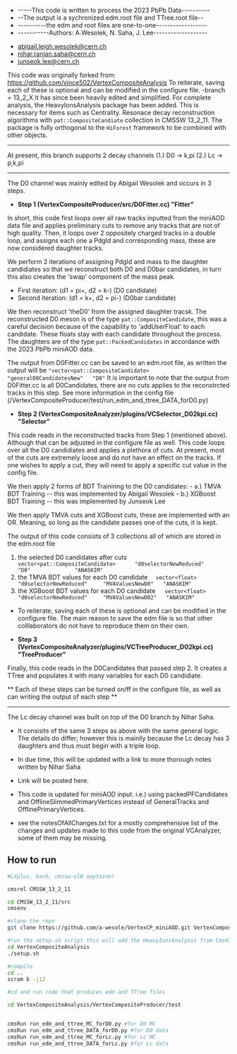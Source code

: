 * -----This code is written to process the 2023 PbPb Data----------
* --The output is a sychronized edm.root file and TTree.root file--
* ----------the edm and root files are one-to-one------------------
* -----------Authors: A.Wesolek, N. Saha, J. Lee-------------------

- abigail.leigh.wesolek@cern.ch
- nihar.ranjan.saha@cern.ch
- junseok.lee@cern.ch
 



This code was originally forked from:
https://github.com/vince502/VertexCompositeAnalysis
To reiterate, saving each of these is optional and can be modified in the configure file.
    -branch = 13_2_X
It has since been heavily edited and simplified.
For complete analysis, the HeavyIonsAnalysis package has been added. This is necessary for items such as Centrality.
Resonace decay reconstruction algorithms with ```pat::CompositeCandiate``` collection in CMSSW 13_2_11. The package is fully orthogonal to the ```HiForest``` framework to be combined with other objects.

-----------------------------------------------------------


At present, this branch supports 2 decay channels
(1.) D0 -> k,pi 
(2.) Lc -> p,k,pi 


-----------------------------------------------------------

The D0 channel was mainly edited by Abigail Wesolek and occurs in 3 steps.

- **Step 1 (VertexCompositeProducer/src/D0Fitter.cc) "Fitter"**

In short, this code first loops over all raw tracks inputted from the miniAOD data file and applies preliminary cuts to remove any tracks that are not of high quality.  Then, it loops over 2 oppositely charged tracks in a double loop, and assigns each one a PdgId and corresponding mass, these are now considered daughter tracks.

We perform 2 iterations of assigning PdgId and mass to the daughter candidiates so that we reconstruct both D0 and D0bar candidates, in turn this also creates the 'swap' component of the mass peak.
- First iteration:  (d1 = pi+, d2 = k-) (D0 candidate)
- Second iteration: (d1 = k+, d2 = pi-) (D0bar candidate)

We then reconstruct 'theD0' from the assigned daughter tracsk. The reconstructed D0 meson is of the type ```pat::CompositeCandidate```, this was a careful decision because of the capability to 'addUserFloat' to each candidate. These floats stay with each candidate throughout the process.  The daughters are of the type ```pat::PackedCandidates``` in accordance with the 2023 PbPb miniAOD data.

The output from D0Fitter.cc can be saved to an edm.root file, as written the output will be ``` "vector<pat::CompositeCandidate>      "generalD0CandidatesNew"   "D0" ```
It is important to note that the output from D0Fitter.cc is all D0Candidates, there are no cuts applies to the reconstrcted tracks in this step.
See more information in the config file (/VertexCompositeProducer/test/run_edm_and_ttree_DATA_forD0.py)

- **Step 2 (VertexCompositeAnalyzer/plugins/VCSelector_D02kpi.cc) "Selector"**

This code reads in the reconstructed tracks from Step 1 (mentioned above).  Although that can be adjusted in the configure file as well.
This code loops over all the D0 candidiates and applies a plethora of cuts. 
At present, most of the cuts are extremely loose and do not have an effect on the tracks.  If one wishes to apply a cut, they will need to apply a specific cut value in the config file.

We then apply 2 forms of BDT Traininng to the D0 candidates:
    - a.) TMVA BDT Training    -- this was implemented by Abigail Wesolek
    - b.) XGBoost BDT Training -- this was implemented by Junseok Lee

We then apply TMVA cuts and XGBoost cuts, these are implemented with an OR. Meaning, so long as the candidate passes one of the cuts, it is kept.

The output of this code consists of 3 collections all of which are stored in the edm.root file
  1. the selected D0 candidates after cuts ```  vector<pat::CompositeCandidate>      "d0selectorNewReduced"     "D0"              "ANASKIM"```
  2. the TMVA BDT values for each D0 candidate ```  vector<float>                        "d0selectorNewReduced"     "MVAValuesNewD0"   "ANASKIM"```
  3. the XGBoost BDT values for each D0 candidate```   vector<float>                        "d0selectorNewReduced"     "MVAValuesNewD02"   "ANASKIM"```

- To reiterate, saving each of these is optional and can be modified in the configure file.
The main reason to save the edm file is so that other colllaborators do not have to reproduce them on their own. 

- **Step 3 (VertexCompositeAnalyzer/plugins/VCTreeProducer_D02kpi.cc) "TreeProducer"**

Finally, this code reads in the D0Candidates that passed step 2.  It creates a TTree and populates it with many variables for each D0 candidiate.

** Each of these steps can be turned on/ff in the configure file, as well as can writing the output of each step **

-----------------------------------------------------------------


The Lc decay channel was built on top of the D0 branch by Nihar Saha.
- It consisits of the same 3 steps as above with the same general logic.  The details do differ; however this is mainlly because the Lc decay has 3 daughters and thus must begin with a triple loop.
- In due time, this will be updated with a link to more thorough notes written by Nihar Saha 
- Link will be posted here.



- This code is updated for miniAOD input. i.e.) using packedPFCandidates and OfflineSlimmedPrimaryVertices instead of GeneralTracks and OfflinePrimaryVertices.
- see the notesOfAllChanges.txt for a mostly comprehensive list of the changes and updates made to this code from the original VCAnalyzer, some of them may be missing.



## How to run

```bash 
#LXplus, bash, cmssw-el8 apptainer

cmsrel CMSSW_13_2_11

cd CMSSW_13_2_11/src
cmsenv

#clone the repo
git clone https://github.com/a-wesole/VertexCP_miniAOD.git VertexCompositeAnalysis

#run the setup.sh script this will add the HeavyIonsAnalysis from CmsHI github that is needed for centrality 
cd VertexCompositeAnalysis
./setup.sh

#compile
cd ..
scram b -j12

#cd and run code that produces edm and TTree files 

cd VertexCompositeAnalysis/VertexCompositeProducer/test


cmsRun run_edm_and_ttree_MC_forD0.py #for D0 MC
cmsRun run_edm_and_ttree_DATA_forD0.py #for D0 data
cmsRun run_edm_and_ttree_MC_forLc.py #for Lc MC
cmsRun run_edm_and_ttree_DATA_forLc.py #for Lc data



```

